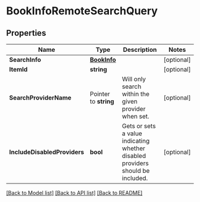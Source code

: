 # BookInfoRemoteSearchQuery

## Properties

Name | Type | Description | Notes
------------ | ------------- | ------------- | -------------
**SearchInfo** | [**BookInfo**](BookInfo.md) |  | [optional] 
**ItemId** | **string** |  | [optional] 
**SearchProviderName** | Pointer to **string** | Will only search within the given provider when set. | [optional] 
**IncludeDisabledProviders** | **bool** | Gets or sets a value indicating whether disabled providers should be included. | [optional] 

[[Back to Model list]](../README.md#documentation-for-models) [[Back to API list]](../README.md#documentation-for-api-endpoints) [[Back to README]](../README.md)


